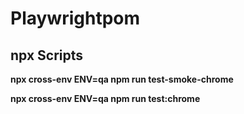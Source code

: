# Playwrightpom

## npx Scripts
  

**npx cross-env ENV=qa npm run test-smoke-chrome**

  

**npx cross-env ENV=qa npm run test:chrome**

  
